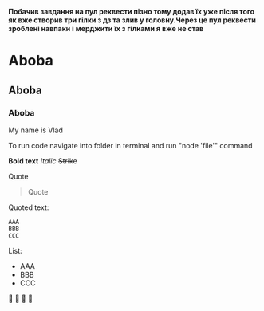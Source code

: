 **Побачив завдання на пул реквести пізно тому додав їх уже після того як вже створив три гілки з дз та злив у головну.Через це пул реквести зроблені навпаки і мерджити їх з гілками я вже не став**

# Aboba

## Aboba

### Aboba

My name is Vlad

To run code navigate into folder in terminal and run "node 'file'" command

**Bold text**
_Italic_
~~Strike~~


Quote
> Quote

Quoted text:
```
AAA
BBB
CCC
```

List:
* AAA
* BBB
* CCC

:moyai: :moyai: :moyai: :moyai: